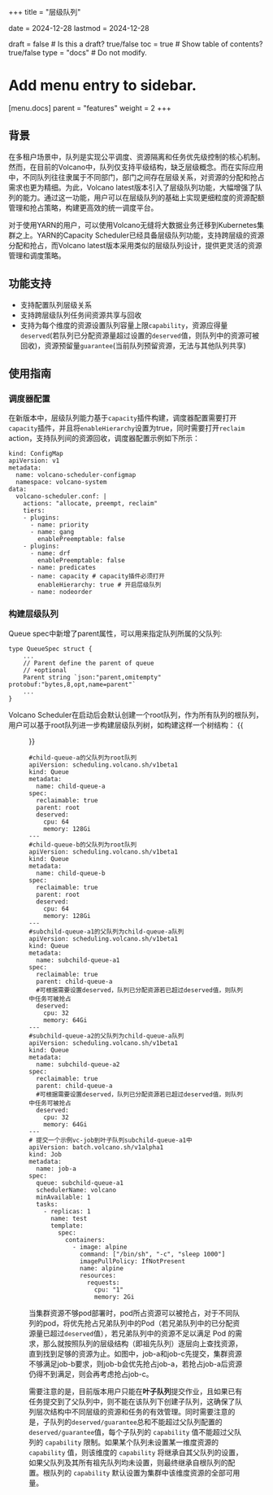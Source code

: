 +++
title = "层级队列"

date = 2024-12-28
lastmod = 2024-12-28

draft = false  # Is this a draft? true/false
toc = true  # Show table of contents? true/false
type = "docs"  # Do not modify.

# Add menu entry to sidebar.
[menu.docs]
  parent = "features"
  weight = 2
+++

## 背景
在多租户场景中，队列是实现公平调度、资源隔离和任务优先级控制的核心机制。然而，在目前的Volcano中，队列仅支持平级结构，缺乏层级概念。而在实际应用中，不同队列往往隶属于不同部门，部门之间存在层级关系，对资源的分配和抢占需求也更为精细。为此，Volcano latest版本引入了层级队列功能，大幅增强了队列的能力。通过这一功能，用户可以在层级队列的基础上实现更细粒度的资源配额管理和抢占策略，构建更高效的统一调度平台。

对于使用YARN的用户，可以使用Volcano无缝将大数据业务迁移到Kubernetes集群之上。YARN的Capacity Scheduler已经具备层级队列功能，支持跨层级的资源分配和抢占，而Volcano latest版本采用类似的层级队列设计，提供更灵活的资源管理和调度策略。

## 功能支持
- 支持配置队列层级关系
- 支持跨层级队列任务间资源共享与回收
- 支持为每个维度的资源设置队列容量上限`capability`，资源应得量`deserved`(若队列已分配资源量超过设置的`deserved`值，则队列中的资源可被回收)，资源预留量`guarantee`(当前队列预留资源，无法与其他队列共享)


## 使用指南
### 调度器配置
在新版本中，层级队列能力基于`capacity`插件构建，调度器配置需要打开`capacity`插件，并且将`enableHierarchy`设置为true，同时需要打开`reclaim` action，支持队列间的资源回收，调度器配置示例如下所示：
```
kind: ConfigMap
apiVersion: v1
metadata:
  name: volcano-scheduler-configmap
  namespace: volcano-system
data:
  volcano-scheduler.conf: |
    actions: "allocate, preempt, reclaim"
    tiers:
    - plugins:
      - name: priority
      - name: gang
        enablePreemptable: false
    - plugins:
      - name: drf
        enablePreemptable: false
      - name: predicates
      - name: capacity # capacity插件必须打开
        enableHierarchy: true # 开启层级队列
      - name: nodeorder
```
### 构建层级队列
Queue spec中新增了parent属性，可以用来指定队列所属的父队列:
```
type QueueSpec struct {
    ...
	// Parent define the parent of queue
	// +optional
	Parent string `json:"parent,omitempty" protobuf:"bytes,8,opt,name=parent"`
    ...
}
```
Volcano Scheduler在启动后会默认创建一个root队列，作为所有队列的根队列，用户可以基于root队列进一步构建层级队列树，如构建这样一个树结构：
{{<figure library="1" src="hierarchical-queue-example.png" title="图1 层级队列示例" width="50%">}}


```
#child-queue-a的父队列为root队列
apiVersion: scheduling.volcano.sh/v1beta1
kind: Queue
metadata:
  name: child-queue-a
spec:
  reclaimable: true
  parent: root 
  deserved:
    cpu: 64
    memory: 128Gi
---
#child-queue-b的父队列为root队列
apiVersion: scheduling.volcano.sh/v1beta1
kind: Queue
metadata:
  name: child-queue-b
spec:
  reclaimable: true
  parent: root 
  deserved:
    cpu: 64
    memory: 128Gi
---
#subchild-queue-a1的父队列为child-queue-a队列
apiVersion: scheduling.volcano.sh/v1beta1
kind: Queue
metadata:
  name: subchild-queue-a1
spec:
  reclaimable: true
  parent: child-queue-a
  #可根据需要设置deserved，队列已分配资源若已超过deserved值，则队列中任务可被抢占
  deserved: 
    cpu: 32
    memory: 64Gi
---
#subchild-queue-a2的父队列为child-queue-a队列
apiVersion: scheduling.volcano.sh/v1beta1
kind: Queue
metadata:
  name: subchild-queue-a2
spec:
  reclaimable: true
  parent: child-queue-a 
  #可根据需要设置deserved，队列已分配资源若已超过deserved值，则队列中任务可被抢占
  deserved: 
    cpu: 32
    memory: 64Gi
---
# 提交一个示例vc-job到叶子队列subchild-queue-a1中
apiVersion: batch.volcano.sh/v1alpha1
kind: Job
metadata:
  name: job-a
spec:
  queue: subchild-queue-a1
  schedulerName: volcano
  minAvailable: 1
  tasks:
    - replicas: 1
      name: test
      template:
        spec:
          containers:
            - image: alpine
              command: ["/bin/sh", "-c", "sleep 1000"]
              imagePullPolicy: IfNotPresent
              name: alpine
              resources:
                requests:
                  cpu: "1"
                  memory: 2Gi
```
当集群资源不够pod部署时，pod所占资源可以被抢占，对于不同队列的pod，将优先抢占兄弟队列中的Pod（若兄弟队列中的已分配资源量已超过`deserved`值），若兄弟队列中的资源不足以满足 Pod 的需求，那么就按照队列的层级结构（即祖先队列）逐层向上查找资源，直到找到足够的资源为止。如图中，job-a和job-c先提交，集群资源不够满足job-b要求，则job-b会优先抢占job-a，若抢占job-a后资源仍得不到满足，则会再考虑抢占job-c。

需要注意的是，目前版本用户只能在**叶子队列**提交作业，且如果已有任务提交到了父队列中，则不能在该队列下创建子队列，这确保了队列层次结构中不同层级的资源和任务的有效管理。同时需要注意的是，子队列的`deserved/guarantee`总和不能超过父队列配置的`deserved/guarantee`值，每个子队列的 `capability` 值不能超过父队列的 `capability` 限制。如果某个队列未设置某一维度资源的 `capability` 值，则该维度的 `capability` 将继承自其父队列的设置，如果父队列及其所有祖先队列均未设置，则最终继承自根队列的配置。根队列的 `capability` 默认设置为集群中该维度资源的全部可用量。
